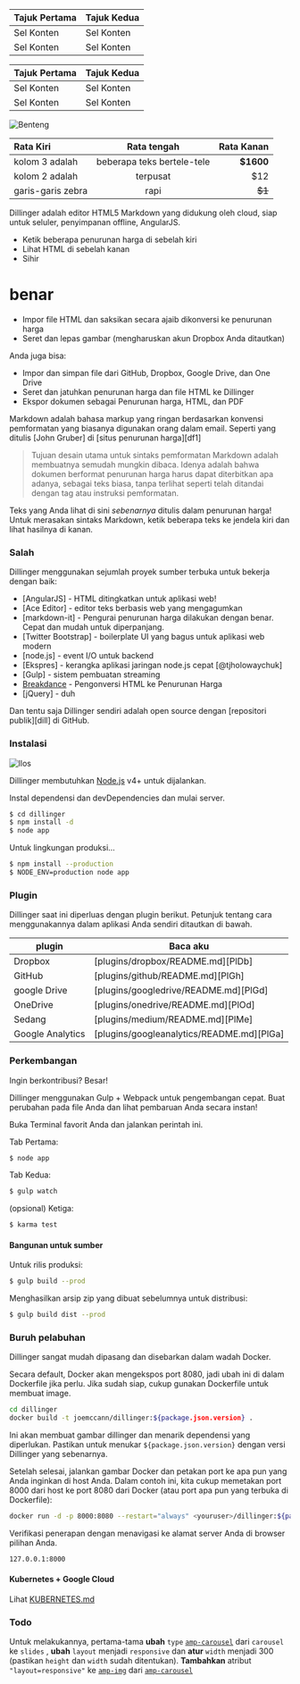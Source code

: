 Tajuk Pertama | Tajuk Kedua
--- | ---
Sel Konten | Sel Konten
Sel Konten | Sel Konten

Tajuk Pertama | Tajuk Kedua
--- | ---
Sel Konten | Sel Konten
Sel Konten | Sel Konten

![Benteng](https://vignette.wikia.nocookie.net/masseffect/images/d/d7/MassEffect2Citadel.jpg/revision/latest?cb=20100721191415)

Rata Kiri | Rata tengah | Rata Kanan
:-- | :-: | --:
kolom 3 adalah | beberapa teks bertele-tele | **$1600**
kolom 2 adalah | terpusat | $12
garis-garis zebra | rapi | ~~$1~~

Dillinger adalah editor HTML5 Markdown yang didukung oleh cloud, siap untuk seluler, penyimpanan offline, AngularJS.

- Ketik beberapa penurunan harga di sebelah kiri
- Lihat HTML di sebelah kanan
- Sihir

# benar

- Impor file HTML dan saksikan secara ajaib dikonversi ke penurunan harga
- Seret dan lepas gambar (mengharuskan akun Dropbox Anda ditautkan)

Anda juga bisa:

- Impor dan simpan file dari GitHub, Dropbox, Google Drive, dan One Drive
- Seret dan jatuhkan penurunan harga dan file HTML ke Dillinger
- Ekspor dokumen sebagai Penurunan harga, HTML, dan PDF

Markdown adalah bahasa markup yang ringan berdasarkan konvensi pemformatan yang biasanya digunakan orang dalam email. Seperti yang ditulis [John Gruber] di [situs penurunan harga][df1]

> Tujuan desain utama untuk sintaks pemformatan Markdown adalah membuatnya semudah mungkin dibaca. Idenya adalah bahwa dokumen berformat penurunan harga harus dapat diterbitkan apa adanya, sebagai teks biasa, tanpa terlihat seperti telah ditandai dengan tag atau instruksi pemformatan.

Teks yang Anda lihat di sini *sebenarnya* ditulis dalam penurunan harga! Untuk merasakan sintaks Markdown, ketik beberapa teks ke jendela kiri dan lihat hasilnya di kanan.

### Salah

Dillinger menggunakan sejumlah proyek sumber terbuka untuk bekerja dengan baik:

- [AngularJS] - HTML ditingkatkan untuk aplikasi web!
- [Ace Editor] - editor teks berbasis web yang mengagumkan
- [markdown-it] - Pengurai penurunan harga dilakukan dengan benar. Cepat dan mudah untuk diperpanjang.
- [Twitter Bootstrap] - boilerplate UI yang bagus untuk aplikasi web modern
- [node.js] - event I/O untuk backend
- [Ekspres] - kerangka aplikasi jaringan node.js cepat [@tjholowaychuk]
- [Gulp] - sistem pembuatan streaming
- [Breakdance](https://breakdance.github.io/breakdance/) - Pengonversi HTML ke Penurunan Harga
- [jQuery] - duh

Dan tentu saja Dillinger sendiri adalah open source dengan [repositori publik][dill] di GitHub.

### Instalasi

![Ilos](https://lh3.googleusercontent.com/proxy/DDV8a7sLIWurhJtW8Ego9bq-JlwpfFFoR0tkLJQKKYXEXoWHB6ZUP5jGKD2VcYt3z1QVsgcn6L3GoU1ns8m9fvi3U51GzddA70ZUMHgzHvjl4-i7YOJY9cShBPrfjUhMQhxaJ97WFBp612XmjMXVGypfGkiBarN4PWxhiHkiYYNW7HGbtTpOcyt9GQ4Q23C2noxLTWFXZMcQZhRpQA_qzu2n6_H6CPViBnhSHpEl4JZAPaGCSJqgZg)

Dillinger membutuhkan [Node.js](https://nodejs.org/) v4+ untuk dijalankan.

Instal dependensi dan devDependencies dan mulai server.

```sh
$ cd dillinger
$ npm install -d
$ node app
```

Untuk lingkungan produksi...

```sh
$ npm install --production
$ NODE_ENV=production node app
```

### Plugin

Dillinger saat ini diperluas dengan plugin berikut. Petunjuk tentang cara menggunakannya dalam aplikasi Anda sendiri ditautkan di bawah.

plugin | Baca aku
--- | ---
Dropbox | [plugins/dropbox/README.md][PlDb]
GitHub | [plugins/github/README.md][PlGh]
google Drive | [plugins/googledrive/README.md][PlGd]
OneDrive | [plugins/onedrive/README.md][PlOd]
Sedang | [plugins/medium/README.md][PlMe]
Google Analytics | [plugins/googleanalytics/README.md][PlGa]

### Perkembangan

Ingin berkontribusi? Besar!

Dillinger menggunakan Gulp + Webpack untuk pengembangan cepat. Buat perubahan pada file Anda dan lihat pembaruan Anda secara instan!

Buka Terminal favorit Anda dan jalankan perintah ini.

Tab Pertama:

```sh
$ node app
```

Tab Kedua:

```sh
$ gulp watch
```

(opsional) Ketiga:

```sh
$ karma test
```

#### Bangunan untuk sumber

Untuk rilis produksi:

```sh
$ gulp build --prod
```

Menghasilkan arsip zip yang dibuat sebelumnya untuk distribusi:

```sh
$ gulp build dist --prod
```

### Buruh pelabuhan

Dillinger sangat mudah dipasang dan disebarkan dalam wadah Docker.

Secara default, Docker akan mengekspos port 8080, jadi ubah ini di dalam Dockerfile jika perlu. Jika sudah siap, cukup gunakan Dockerfile untuk membuat image.

```sh
cd dillinger
docker build -t joemccann/dillinger:${package.json.version} .
```

Ini akan membuat gambar dillinger dan menarik dependensi yang diperlukan. Pastikan untuk menukar `${package.json.version}` dengan versi Dillinger yang sebenarnya.

Setelah selesai, jalankan gambar Docker dan petakan port ke apa pun yang Anda inginkan di host Anda. Dalam contoh ini, kita cukup memetakan port 8000 dari host ke port 8080 dari Docker (atau port apa pun yang terbuka di Dockerfile):

```sh
docker run -d -p 8000:8080 --restart="always" <youruser>/dillinger:${package.json.version}
```

Verifikasi penerapan dengan menavigasi ke alamat server Anda di browser pilihan Anda.

```sh
127.0.0.1:8000
```

#### Kubernetes + Google Cloud

Lihat [KUBERNETES.md](https://github.com/joemccann/dillinger/blob/master/KUBERNETES.md)

### Todo

Untuk melakukannya, pertama-tama <strong>ubah</strong> <code>type</code> <a href="../../../../documentation/components/reference/amp-carousel.md"><code>amp-carousel</code></a> dari <code>carousel</code> ke <code>slides</code> , <strong>ubah</strong> <code>layout</code> menjadi <code>responsive</code> dan <strong>atur</strong> <code>width</code> menjadi 300 (pastikan <code>height</code> dan <code>width</code> sudah ditentukan). <strong>Tambahkan</strong> atribut <code>"layout=responsive"</code> ke <a href="../../../../documentation/components/reference/amp-img.md"><code>amp-img</code></a> dari <a href="../../../../documentation/components/reference/amp-carousel.md"><code>amp-carousel</code></a>
